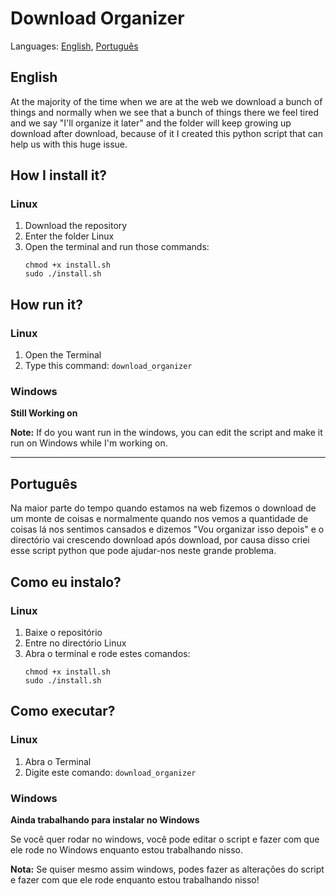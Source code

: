 # Download Organizer

Languages: [English](##English), [Português](##Português)

## English

At the majority of the time when we are at the web we download a bunch of things and normally when we see that a bunch of things there we feel tired and we say "I'll organize it later" and the folder will keep growing up download after download, because of it I created this python script that can help us with this huge issue.

## How I install it?
### Linux
1. Download the repository
2. Enter the folder Linux
3. Open the terminal and run those commands:
    ```
    chmod +x install.sh
    sudo ./install.sh
    ```

## How run it?
### Linux
1. Open the Terminal
2. Type this command:
   `download_organizer`

### Windows 
**Still Working on** 

**Note:** If do you want run in the windows, you can edit the script and make it run on Windows while I'm working on. 
<hr>

## Português

Na maior parte do tempo quando estamos na web fizemos o download de um monte de coisas e normalmente quando nos vemos a quantidade de coisas lá nos sentimos cansados e dizemos "Vou organizar isso depois" e o directório vai crescendo download após download, por causa disso criei esse script python que pode ajudar-nos neste grande problema.

## Como eu instalo?
### Linux
1. Baixe o repositório
2. Entre no directório Linux
3. Abra o terminal e rode estes comandos:
    ```
    chmod +x install.sh
    sudo ./install.sh
    ```
## Como executar?
### Linux
1. Abra o Terminal
2. Digite este comando:
   `download_organizer`

### Windows
**Ainda trabalhando para instalar no Windows**

Se você quer rodar no windows, você pode editar o script e fazer com que ele rode no Windows enquanto estou trabalhando nisso.

**Nota:** Se quiser mesmo assim windows, podes fazer as alterações do script e fazer com que ele rode enquanto estou trabalhando nisso!
